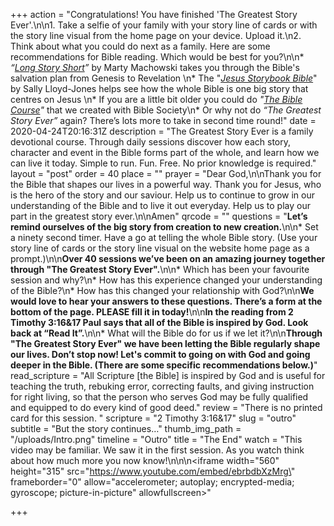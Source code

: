 +++
action = "Congratulations! You have finished 'The Greatest Story Ever'.\n\n1. Take a selfie of your family with your story line of cards or with the story line visual from the home page on your device. Upload it.\n2. Think about what you could do next as a family.  Here are some recommendations for Bible reading. Which would be best for you?\n\n* _“_[_Long Story Short_](https://www.amazon.co.uk/Long-Story-Short-Marty-Machowski/dp/1935273817)_”_ by Marty Machowski takes you through the Bible's salvation plan from Genesis to Revelation \n* The \"[_Jesus Storybook Bible_](https://www.10ofthose.com/uk/products/12406/the-jesus-storybook-bible)\" by Sally Lloyd-Jones helps see how the whole Bible is one big story that centres on Jesus \n* If you are a little bit older you could do _\"_[_The Bible Course_]( https://www.biblesociety.org.uk/explore-the-bible/the-bible-course/)_\"_ that we created with Bible Society\n* Or why not do _“The Greatest Story Ever”_ again? There’s lots more to take in second time round!"
date = 2020-04-24T20:16:31Z
description = "The Greatest Story Ever is a family devotional course.  Through daily sessions discover how each story, character and event in the Bible forms part of the whole, and learn how we can live it today. Simple to run. Fun. Free. No prior knowledge is required."
layout = "post"
order = 40
place = ""
prayer = "Dear God,\n\nThank you for the Bible that shapes our lives in a powerful way. Thank you for Jesus, who is the hero of the story and our saviour. Help us to continue to grow in our understanding of the Bible and to live it out everyday. Help us to play our part in the greatest story ever.\n\nAmen"
qrcode = ""
questions = "**Let’s remind ourselves of the big story from creation to new creation.**\n\n* Set a ninety second timer. Have a go at telling the whole Bible story. (Use your story line of cards or the story line visual on the website home page as a prompt.)\n\n**Over 40 sessions we’ve been on an amazing journey together through \"The Greatest Story Ever\".**\n\n* Which has been your favourite session and why?\n* How has this experience changed your understanding of the Bible?\n* How has this changed your relationship with God?\n\n**We would love to hear your answers to these questions. There’s a form at the bottom of the page. PLEASE fill it in today!**\n\n**In the reading from 2 Timothy 3:16&17 Paul says that all of the Bible is inspired by God.  Look back at “Read It”.**\n\n* What will the Bible do for us if we let it?\n\n**Through \"The Greatest Story Ever\" we have been letting the Bible regularly shape our lives. Don’t stop now! Let's commit to going on with God and going deeper in the Bible. (There are some specific recommendations below.)**"
read_scripture = "All Scripture [the Bible] is inspired by God and is useful for teaching the truth, rebuking error, correcting faults, and giving instruction for right living, so that the person who serves God may be fully qualified and equipped to do every kind of good deed."
review = "There is no printed card for this session. "
scripture = "2 Timothy 3:16&17"
slug = "outro"
subtitle = "But the story continues…"
thumb_img_path = "/uploads/Intro.png"
timeline = "Outro"
title = "The End"
watch = "This video may be familiar. We saw it in the first session. As you watch think about how much more you now know!\n\n\n<iframe width=\"560\" height=\"315\" src=\"https://www.youtube.com/embed/ebrbdbXzMrg\" frameborder=\"0\" allow=\"accelerometer; autoplay; encrypted-media; gyroscope; picture-in-picture\" allowfullscreen></iframe>"

+++
